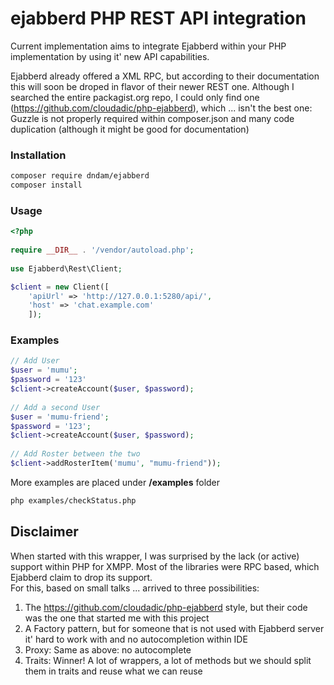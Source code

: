 # ejabberd PHP REST API integration

Current implementation aims to integrate Ejabberd within your PHP implementation by using it' new API capabilities.  

Ejabberd already offered a XML RPC, but according to their documentation this will soon be droped in flavor of their newer REST one. Although I searched the entire packagist.org repo, I could only find one (https://github.com/cloudadic/php-ejabberd), which ... isn't the best one: Guzzle is not properly required within composer.json and many code duplication (although it might be good for documentation)  
  
### Installation
```bash
composer require dndam/ejabberd  
composer install
```

### Usage
```php
<?php
  
require __DIR__ . '/vendor/autoload.php';
  
use Ejabberd\Rest\Client;

$client = new Client([
    'apiUrl' => 'http://127.0.0.1:5280/api/',
    'host' => 'chat.example.com'
    ]);
```

### Examples
```php
// Add User
$user = 'mumu';
$password = '123'
$client->createAccount($user, $password);
  
// Add a second User
$user = 'mumu-friend';
$password = '123';
$client->createAccount($user, $password);
  
// Add Roster between the two
$client->addRosterItem('mumu', "mumu-friend"));

```
More examples are placed under **/examples** folder
```bash
php examples/checkStatus.php

```  

## Disclaimer
When started with this wrapper, I was surprised by the lack (or active) support within PHP for XMPP. Most of the libraries were RPC based, which Ejabberd claim to drop its support.  
For this, based on small talks ... arrived to three possibilities:
1. The https://github.com/cloudadic/php-ejabberd style, but their code was the one that started me with this project
2. A Factory pattern, but for someone that is not used with Ejabberd server it' hard to work with and no autocompletion within IDE
3. Proxy: Same as above: no autocomplete
4. Traits: Winner! A lot of wrappers, a lot of methods but we should split them in traits and reuse what we can reuse

